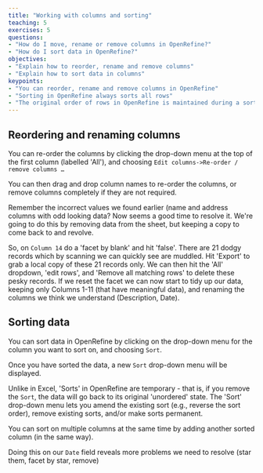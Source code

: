 ```yaml
---
title: "Working with columns and sorting"
teaching: 5
exercises: 5
questions:
- "How do I move, rename or remove columns in OpenRefine?"
- "How do I sort data in OpenRefine?"
objectives:
- "Explain how to reorder, rename and remove columns"
- "Explain how to sort data in columns"
keypoints:
- "You can reorder, rename and remove columns in OpenRefine"
- "Sorting in OpenRefine always sorts all rows"
- "The original order of rows in OpenRefine is maintained during a sort until you use the option to Reorder Rows Permanently"
---
```


## Reordering and renaming columns
You can re-order the columns by clicking the drop-down menu at the top of the first column (labelled 'All'), and choosing `Edit columns->Re-order / remove columns …`

You can then drag and drop column names to re-order the columns, or remove columns completely if they are not required.

Remember the incorrect values we found earlier (name and address columns with odd looking data? Now seems a good time to resolve it. We're going to do this by removing data from the sheet, but keeping a copy to come back to and revolve.

So, on `Column 14` do a 'facet by blank' and hit 'false'. There are 21 dodgy records which by scanning we can quickly see are muddled. Hit 'Export' to grab a local copy of these 21 records only. We can then hit the 'All' dropdown, 'edit rows', and 'Remove all matching rows' to delete these pesky records. If we reset the facet we can now start to tidy up our data, keeping only Columns 1-11 (that have meaningful data), and renaming the columns we think we understand (Description, Date).

## Sorting data
You can sort data in OpenRefine by clicking on the drop-down menu for the column you want to sort on, and choosing `Sort`.

Once you have sorted the data, a new `Sort` drop-down menu will be displayed.

Unlike in Excel, 'Sorts' in OpenRefine are temporary - that is, if you remove the `Sort`, the data will go back to its original 'unordered' state. The 'Sort' drop-down menu lets you amend the existing sort (e.g., reverse the sort order), remove existing sorts, and/or make sorts permanent.

You can sort on multiple columns at the same time by adding another sorted column (in the same way).

Doing this on our `Date` field reveals more problems we need to resolve (star them, facet by star, remove)
